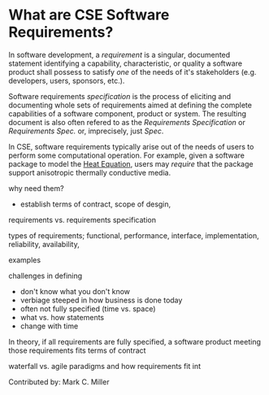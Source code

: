 
# What are CSE Software Requirements?

In software development, a *requirement* is a singular, documented statement identifying a capability, characteristic, or
quality a software product shall possess to satisfy *one* of the needs of it's stakeholders (e.g. developers, users, sponsors, etc.).

Software requirements *specification* is the process of eliciting and documenting whole sets of requirements aimed at defining
the complete capabilities of a software component, product or system. The resulting document is also often refered to as the
*Requirements Specification* or *Requirements Spec.* or, imprecisely, just *Spec*.

In CSE, software requirements typically arise out of the needs of users to perform some computational operation. For example,
given a software package to model the [Heat Equation](https://en.wikipedia.org/wiki/Heat_equation), users may *require* that
the package support anisotropic thermally conductive media.


why need them?
- establish terms of contract, scope of desgin, 

requirements vs. requirements specification

types of requirements; functional, performance, interface, implementation, reliability, availability, 

examples

challenges in defining
- don't know what you don't know
- verbiage steeped in how business is done today
- often not fully specified (time vs. space)
- what vs. how statements
- change with time

In theory, if all requirements are fully specified, a software product meeting those requirements fits terms of contract

waterfall vs. agile paradigms and how requirements fit int


Contributed by: Mark C. Miller
